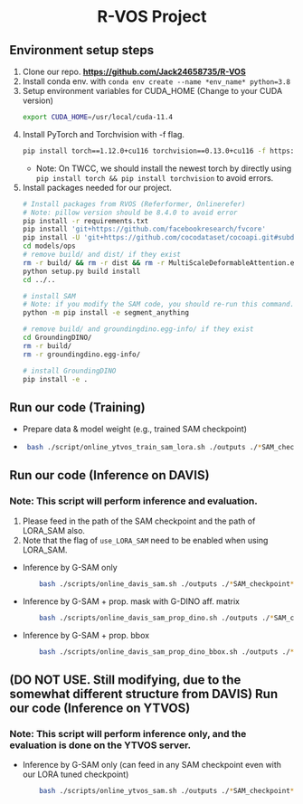 
<div align="center">
<h1>
<b>
R-VOS Project 
</b>
</h1>
</div>

## Environment setup steps
1. Clone our repo. **https://github.com/Jack24658735/R-VOS**
2. Install conda env. with `conda env create --name *env_name* python=3.8`
3. Setup environment variables for CUDA_HOME (Change to your CUDA version)
    ```bash
    export CUDA_HOME=/usr/local/cuda-11.4
    ```
4. Install PyTorch and Torchvision with -f flag.
    ```bash
    pip install torch==1.12.0+cu116 torchvision==0.13.0+cu116 -f https://download.pytorch.org/whl/torch_stable.html
    ```
    * Note: On TWCC, we should install the newest torch by directly using `pip install torch && pip install torchvision` to avoid errors.
5. Install packages needed for our project.
    ``` bash
    # Install packages from RVOS (Referformer, Onlinerefer)
    # Note: pillow version should be 8.4.0 to avoid error
    pip install -r requirements.txt
    pip install 'git+https://github.com/facebookresearch/fvcore' 
    pip install -U 'git+https://github.com/cocodataset/cocoapi.git#subdirectory=PythonAPI'
    cd models/ops
    # remove build/ and dist/ if they exist
    rm -r build/ && rm -r dist && rm -r MultiScaleDeformableAttention.egg-info/
    python setup.py build install
    cd ../..

    # install SAM
    # Note: if you modify the SAM code, you should re-run this command.
    python -m pip install -e segment_anything
    
    # remove build/ and groundingdino.egg-info/ if they exist
    cd GroundingDINO/
    rm -r build/
    rm -r groundingdino.egg-info/

    # install GroundingDINO
    pip install -e .
    ```
## Run our code (Training)
* Prepare data & model weight (e.g., trained SAM checkpoint)
*  ```bash
    bash ./script/online_ytvos_train_sam_lora.sh ./outputs ./*SAM_checkpoint*/
    ```

## Run our code (Inference on DAVIS)
### Note: This script will perform inference and evaluation.
1. Please feed in the path of the SAM checkpoint and the path of LORA_SAM also.
2. Note that the flag of `use_LORA_SAM` need to be enabled when using LORA_SAM.
* Inference by G-SAM only
    ```bash
        bash ./scripts/online_davis_sam.sh ./outputs ./*SAM_checkpoint*/ --use_LORA_SAM --lora_sam_ckpt_path ./*LORA_SAM_checkpoint*/
    ```
* Inference by G-SAM + prop. mask with G-DINO aff. matrix
    ```bash
        bash ./scripts/online_davis_sam_prop_dino.sh ./outputs ./*SAM_checkpoint*/
    ```
* Inference by G-SAM + prop. bbox
    ```bash
        bash ./scripts/online_davis_sam_prop_dino_bbox.sh ./outputs ./*SAM_checkpoint*/
    ```
## (DO NOT USE. Still modifying, due to the somewhat different structure from DAVIS) Run our code (Inference on YTVOS)
### Note: This script will perform inference only, and the evaluation is done on the YTVOS server.
* Inference by G-SAM only (can feed in any SAM checkpoint even with our LORA tuned checkpoint)
    ```bash
        bash ./scripts/online_ytvos_sam.sh ./outputs ./*SAM_checkpoint*/
    ```
